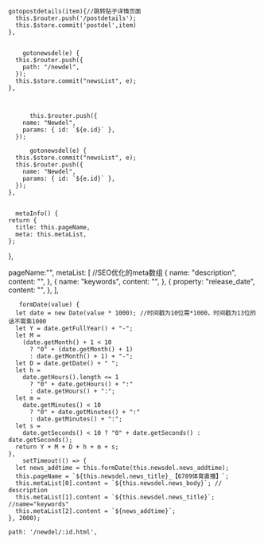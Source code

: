     gotopostdetails(item){//跳转贴子详情页面
      this.$router.push('/postdetails');
      this.$store.commit('postdel',item)
    },


        gotonewsdel(e) {
      this.$router.push({
        path: "/newdel",
      });
      this.$store.commit("newsList", e);
    },



          this.$router.push({
        name: "Newdel",
        params: { id: `${e.id}` },
      });

          gotonewsdel(e) {
      this.$store.commit("newsList", e);
      this.$router.push({
        name: "Newdel",
        params: { id: `${e.id}` },
      });
    },


      metaInfo() {
    return {
      title: this.pageName,
      meta: this.metaList,
    };
  },

  pageName:"",
      metaList: [
        //SEO优化的meta数组
        {
          name: "description",
          content: "",
        },
        {
          name: "keywords",
          content: "",
        },
        {
          property: "release_date",
          content: "",
        },
      ],

       formDate(value) {
      let date = new Date(value * 1000); //时间戳为10位需*1000，时间戳为13位的话不需乘1000
      let Y = date.getFullYear() + "-";
      let M =
        (date.getMonth() + 1 < 10
          ? "0" + (date.getMonth() + 1)
          : date.getMonth() + 1) + "-";
      let D = date.getDate() + " ";
      let h =
        date.getHours().length <= 1
          ? "0" + date.getHours() + ":"
          : date.getHours() + ":";
      let m =
        date.getMinutes() < 10
          ? "0" + date.getMinutes() + ":"
          : date.getMinutes() + ":";
      let s =
        date.getSeconds() < 10 ? "0" + date.getSeconds() : date.getSeconds();
      return Y + M + D + h + m + s;
    },
        setTimeout(() => {
      let news_addtime = this.formDate(this.newsdel.news_addtime);
      this.pageName = `${this.newsdel.news_title}_【6789体育直播】`;
      this.metaList[0].content = `${this.newsdel.news_body}`; // description
      this.metaList[1].content = `${this.newsdel.news_title}`; //name="keywords"
      this.metaList[2].content = `${news_addtime}`;
    }, 2000);

    path: '/newdel/:id.html',